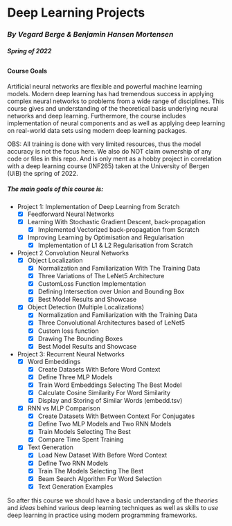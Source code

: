 # Deep Learning Projects
### *By Vegard Berge & Benjamin Hansen Mortensen*
##### Spring of 2022
##
#### Course Goals
<g> Artificial neural networks are flexible and powerful machine learning models. 
Modern deep learning has had tremendous success in applying complex 
neural networks to problems from a wide range of disciplines. 
This course gives and understanding of the theoretical basis underlying neural networks and deep learning. 
Furthermore, the course includes implementation of neural 
components and as well as applying deep learning on real-world data sets using 
modern deep learning packages. </g>

OBS: All training is done with very limited resources, thus the model accuracy is not the focus here.
We also do NOT claim ownership of any code or files in this repo. And is only ment as a hobby project in
correlation with a deep learning course (INF265) taken at the University of Bergen (UiB) the spring of 2022.


##### The main goals of this course is: 

- Project 1: Implementation of Deep Learning from Scratch
  - [x] Feedforward Neural Networks
  - [x] Learning With Stochastic Gradient Descent, back-propagation
    - [x] Implemented Vectorized back-propagation from Scratch
  - [x] Improving Learning by Optimisation and Regularisation
    - [x] Implementation of L1 & L2 Regularisation from Scratch
- Project 2 Convolution Neural Networks
  - [x] Object Localization
    - [x] Normalization and Familiarization With The Training Data
    - [x] Three Variations of The LeNet5 Architecture
    - [x] CustomLoss Function Implementation
    - [x] Defining Intersection over Union and Bounding Box
    - [x] Best Model Results and Showcase
  - [x] Object Detection (Multiple Localizations)
    - [x] Normalization and Familiarization with the Training Data
    - [x] Three Convolutional Architectures based of LeNet5
    - [x] Custom loss function
    - [x] Drawing The Bounding Boxes
    - [x] Best Model Results and Showcase
- Project 3: Recurrent Neural Networks
  - [x] Word Embeddings
    - [x] Create Datasets With Before Word Context
    - [x] Define Three MLP Models
    - [x] Train Word Embeddings Selecting The Best Model
    - [x] Calculate Cosine Similarity For Word Similarity
    - [x] Display and Storing of Similar Words (embedd.tsv)
  - [x] RNN vs MLP Comparison
    - [x] Create Datasets With Between Context For Conjugates
    - [x] Define Two MLP Models and Two RNN Models
    - [x] Train Models Selecting The Best
    - [x] Compare Time Spent Training
  - [x] Text Generation
    - [x] Load New Dataset With Before Word Context
    - [x] Define Two RNN Models
    - [x] Train The Models Selecting The Best
    - [x] Beam Search Algorithm For Word Selection
    - [x] Text Generation Examples

So after this course we should have a basic understanding of the *theories* and *ideas* behind 
various deep learning techniques as well as skills to *use* deep learning in practice using modern
programming frameworks.
